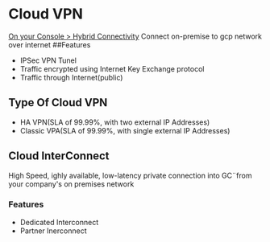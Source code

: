# Cloud VPN
[On your Console > Hybrid Connectivity](https://console.cloud.google.com/hybrid/vpn/list)
Connect on-premise to gcp network over internet
##Features
- IPSec VPN Tunel
- Traffic encrypted using Internet Key Exchange protocol
- Traffic through Internet(public)
## Type Of Cloud VPN
- HA VPN(SLA of 99.99%, with two external IP Addresses)
- Classic VPA(SLA of 99.99%, with single external IP Addresses)
## Cloud InterConnect
High Speed, ighly available, low-latency private connection into GC¨from your company's on premises network
### Features
- Dedicated Interconnect
- Partner Inerconnect